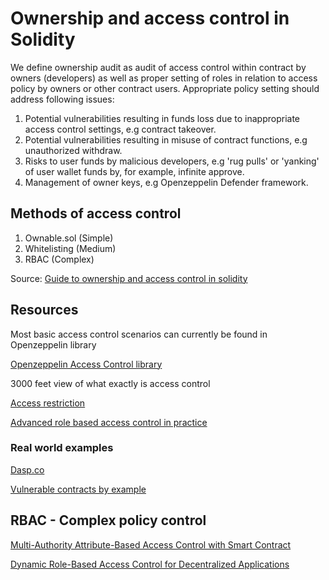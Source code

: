 # Ownership and access control in Solidity

We define ownership audit as audit of access control within contract by owners (developers) as well as proper setting of roles in relation to access policy by owners or other contract users. Appropriate policy setting should address following issues:

1) Potential vulnerabilities resulting in funds loss due to inappropriate access control settings, e.g contract takeover.
2) Potential vulnerabilities resulting in misuse of contract functions, e.g unauthorized withdraw.
3) Risks to user funds by malicious developers, e.g 'rug pulls' or 'yanking' of user wallet funds by, for example, infinite approve.
4) Management of owner keys, e.g Openzeppelin Defender framework.

## Methods of access control

1) Ownable.sol (Simple)
2) Whitelisting (Medium)
3) RBAC (Complex)

Source: [Guide to ownership and access control in solidity](https://medium.com/coinmonks/guide-to-ownership-and-access-control-in-solidity-f2d99f63c6d4)

## Resources

Most basic access control scenarios can currently be found in Openzeppelin library

[Openzeppelin Access Control library](https://docs.openzeppelin.com/contracts/2.x/access-control)

3000 feet view of what exactly is access control

[Access restriction](https://fravoll.github.io/solidity-patterns/access_restriction.html
)

[Advanced role based access control in practice](https://hiddentao.com/archives/2020/03/21/advanced-role-based-access-control-in-solidity
)

### Real world examples

[Dasp.co](https://dasp.co/#item-2
)

[Vulnerable contracts by example](https://github.com/smartbugs/smartbugs/tree/master/dataset/access_control
)

## RBAC - Complex policy control


[Multi-Authority Attribute-Based Access Control with Smart Contract](https://arxiv.org/pdf/1903.07009.pdf)

[Dynamic Role-Based Access Control for Decentralized Applications](https://arxiv.org/pdf/2002.05547.pdf)

